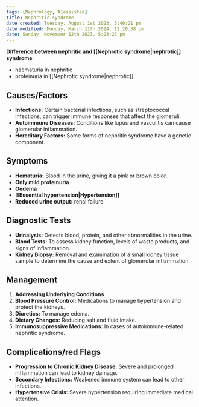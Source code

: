 ```yaml
---
tags: [Nephrology, AIassisted]
title: Nephritic syndrome
date created: Tuesday, August 1st 2023, 5:40:21 pm
date modified: Monday, March 11th 2024, 12:20:38 pm
date: Sunday, November 12th 2023, 5:23:23 pm
---
```



**Difference between nephritic and [[Nephrotic syndrome|nephrotic]] syndrome**
- haematuria in nephritic
- proteinuria in [[Nephrotic syndrome|nephrotic]]

## Causes/Factors

- **Infections:** Certain bacterial infections, such as streptococcal infections, can trigger immune responses that affect the glomeruli.
- **Autoimmune Diseases:** Conditions like lupus and vasculitis can cause glomerular inflammation.
- **Hereditary Factors:** Some forms of nephritic syndrome have a genetic component.

## Symptoms

- **Hematuria:** Blood in the urine, giving it a pink or brown color.
- **Only mild proteinuria** 
- **Oedema** 
- **[[Essential hypertension|Hypertension]]** 
- **Reduced urine output:** renal failure

## Diagnostic Tests

- **Urinalysis:** Detects blood, protein, and other abnormalities in the urine.
- **Blood Tests:** To assess kidney function, levels of waste products, and signs of inflammation.
- **Kidney Biopsy:** Removal and examination of a small kidney tissue sample to determine the cause and extent of glomerular inflammation.

## Management

1. **Addressing Underlying Conditions** 
2. **Blood Pressure Control:** Medications to manage hypertension and protect the kidneys.
3. **Diuretics:** To manage edema.
4. **Dietary Changes:** Reducing salt and fluid intake.
5. **Immunosuppressive Medications:** In cases of autoimmune-related nephritic syndrome.

## Complications/red Flags

- **Progression to Chronic Kidney Disease:** Severe and prolonged inflammation can lead to kidney damage.
- **Secondary Infections:** Weakened immune system can lead to other infections.
- **Hypertensive Crisis:** Severe hypertension requiring immediate medical attention.
